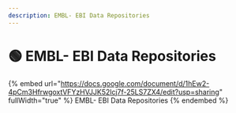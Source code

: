 ```yaml
---
description: EMBL- EBI Data Repositories
---
```


# 🟢 EMBL- EBI Data Repositories

{% embed url="https://docs.google.com/document/d/1hEw2-4pCm3HfrwgoxtVFYzHVJJK52lcj7f-25LS7ZX4/edit?usp=sharing" fullWidth="true" %}
EMBL- EBI Data Repositories
{% endembed %}
